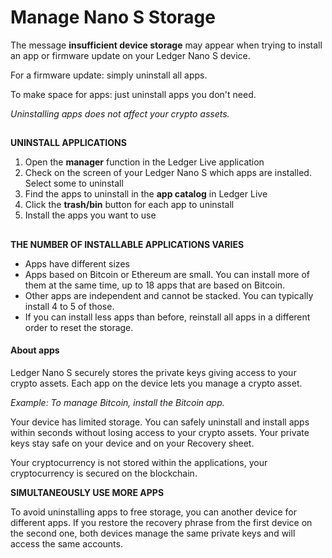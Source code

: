 
# Manage Nano S Storage

The message **insufficient device storage** may appear when trying to install an app or firmware update on your Ledger Nano S device.

For a firmware update: simply uninstall all apps.

To make space for apps: just uninstall apps you don't need.

  

_Uninstalling apps does not affect your crypto assets._

##   

**UNINSTALL APPLICATIONS**

  

1.  Open the **manager** function  in the Ledger Live application
2.  Check on the screen of your Ledger Nano S which apps are installed. Select some to uninstall
3.  Find the apps to uninstall in the **app catalog** in Ledger Live
4.  Click the **trash/bin** button for each app to uninstall
5.  Install the apps you want to use

##   

**THE NUMBER OF INSTALLABLE APPLICATIONS VARIES**

  

-   Apps have different sizes
-   Apps based on Bitcoin or Ethereum are small. You can install more of them at the same time, up to 18 apps that are based on Bitcoin.
-   Other apps are independent and cannot be stacked. You can typically install 4 to 5 of those.
-   If you can install less apps than before, reinstall all apps in a different order to reset the storage.

#### About apps

Ledger Nano S securely stores the private keys giving access to your crypto assets. Each app on the device lets you manage a crypto asset.

_Example: To manage Bitcoin, install the Bitcoin app._

Your device has limited storage. You can safely uninstall and install apps within seconds without losing access to your crypto assets. Your private keys stay safe on your device and on your Recovery sheet.

Your cryptocurrency is not stored within the applications, your cryptocurrency is secured on the blockchain.

  

**SIMULTANEOUSLY USE MORE APPS**

  

To avoid uninstalling apps to free storage, you can another device for different apps. If you restore the recovery phrase from the first device on the second one, both devices manage the same private keys and will access the same accounts.